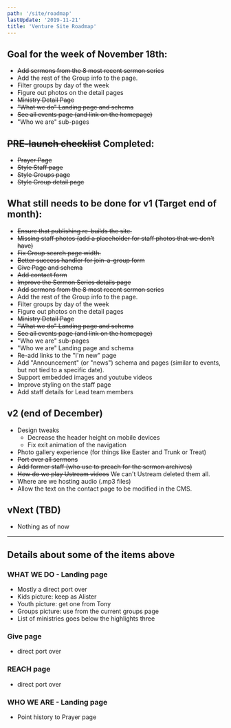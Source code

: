 ```yaml
---
path: '/site/roadmap'
lastUpdate: '2019-11-21'
title: 'Venture Site Roadmap'
---
```


## Goal for the week of November 18th:

-   ~~Add sermons from the 8 most recent sermon series~~
-   Add the rest of the Group info to the page.
-   Filter groups by day of the week
-   Figure out photos on the detail pages
-   ~~Ministry Detail Page~~
-   ~~"What we do" Landing page and schema~~
-   ~~See all events page (and link on the homepage)~~
-   "Who we are" sub-pages

## ~~PRE-launch checklist~~ Completed:

-   ~~Prayer Page~~
-   ~~Style Staff page~~
-   ~~Style Groups page~~
-   ~~Style Group detail page~~

## What still needs to be done for v1 (Target end of month):

-   ~~Ensure that publishing re-builds the site.~~
-   ~~Missing staff photos (add a placeholder for staff photos that we don't have)~~
-   ~~Fix Group search page width.~~
-   ~~Better success handler for join-a-group form~~
-   ~~Give Page and schema~~
-   ~~Add contact form~~
-   ~~Improve the Sermon Series details page~~
-   ~~Add sermons from the 8 most recent sermon series~~
-   Add the rest of the Group info to the page.
-   Filter groups by day of the week
-   Figure out photos on the detail pages
-   ~~Ministry Detail Page~~
-   ~~"What we do" Landing page and schema~~
-   ~~See all events page (and link on the homepage)~~
-   "Who we are" sub-pages
-   "Who we are" Landing page and schema
-   Re-add links to the "I'm new" page
-   Add "Announcement" (or "news") schema and pages (similar to events, but not tied to a specific date).
-   Support embedded images and youtube videos
-   Improve styling on the staff page
-   Add staff details for Lead team members

## v2 (end of December)

-   Design tweaks
    -   Decrease the header height on mobile devices
    -   Fix exit animation of the navigation
-   Photo gallery experience (for things like Easter and Trunk or Treat)
-   ~~Port over all sermons~~
-   ~~Add former staff (who use to preach for the sermon archives)~~
-   ~~How do we play Ustream videos~~ We can't Ustream deleted them all.
-   Where are we hosting audio (.mp3 files)
-   Allow the text on the contact page to be modified in the CMS.

## vNext (TBD)

-   Nothing as of now

---

## Details about some of the items above

### WHAT WE DO - Landing page

-   Mostly a direct port over
-   Kids picture: keep as Alister
-   Youth picture: get one from Tony
-   Groups picture: use from the current groups page
-   List of ministries goes below the highlights three

### Give page

-   direct port over

### REACH page

-   direct port over

### WHO WE ARE - Landing page

-   Point history to Prayer page
